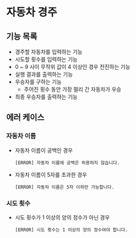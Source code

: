 # 자동차 경주

## 기능 목록

- 경주할 자동차를 입력하는 기능
- 시도할 횟수를 입력하는 기능
- 0 ~ 9 사이 무작위 값이 4 이상인 경우 전진하는 기능
- 실행 결과를 출력하는 기능
- 우승자를 구하는 기능
  - 주어진 횟수 동안 가장 멀리 간 자동차가 우승
- 최종 우승자를 출력하는 기능

## 에러 케이스

### 자동차 이름

- 자동차 이름이 공백인 경우

  ```
  [ERROR] 자동차 이름에 공백은 허용하지 않습니다.
  ```

- 자동차 이름이 5자를 초과한 경우

  ```
  [ERROR] 자동차 이름은 5자 이하만 가능합니다.
  ```

### 시도 횟수

- 시도 횟수가 1 이상의 양의 정수가 아닌 경우

  ```
  [ERROR] 시도 횟수는 1 이상의 양의 정수여야 합니다.
  ```
